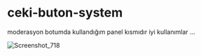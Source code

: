 # ceki-buton-system

moderasyon botumda kullandığım panel kısmıdır iyi kullanımlar ...

![Screenshot_718](https://user-images.githubusercontent.com/82198115/135714011-f5c1c39e-622f-4a04-82a5-beb1a9fd047b.png)
